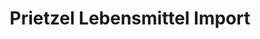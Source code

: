 ---
title: "Prietzel Lebensmittel Import"
url: /bochum/prietzel-lebensmittel-import/
shop: Großhandel
---